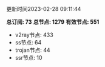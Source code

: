 更新时间2023-02-28 09:11:44

**总订阅: 73**
**总节点: 1279**
**有效节点: 551**
- v2ray节点: 433
- ss节点: 64
- trojan节点: 44
- ssr节点: 10
